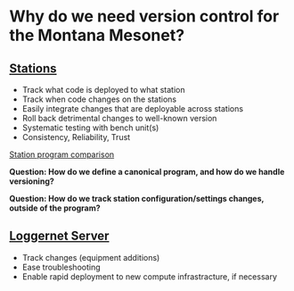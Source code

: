 # Why do we need version control for the Montana Mesonet?

## [Stations](https://github.com/mt-climate-office/mesonet-ln-programs)
  - Track what code is deployed to what station
  - Track when code changes on the stations
  - Easily integrate changes that are deployable across stations
  - Roll back detrimental changes to well-known version
  - Systematic testing with bench unit(s)
  - Consistency, Reliability, Trust

[Station program comparison](https://github.com/mt-climate-office/mesonet-ln-programs/compare/aceabsar..acebozem?diff=split)

**Question: How do we define a canonical program, and how do we handle versioning?**

**Question: How do we track station configuration/settings changes, outside of the program?**

## [Loggernet Server](https://github.com/mt-climate-office/mesonet-ln-server)
  - Track changes (equipment additions)
  - Ease troubleshooting
  - Enable rapid deployment to new compute infrastracture, if necessary

